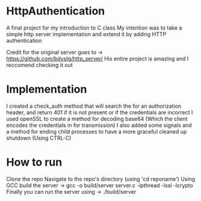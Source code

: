 # HttpAuthentication
A final project for my introduction to C class
My intention was to take a simple http server implementation and extend it by adding HTTP authentication

Credit for the original server goes to ->  https://github.com/bdvstg/http_server/
His entire project is amazing and I reccomend checking it out

# Implementation
I created a check_auth method that will search the for an authorization header, and return 401 if it is not present or if the credentials are incorrect
I used openSSL to create a method for decoding base64 (Which the client encodes the credentials in for transmission)
I also added some signals and a method for ending child processes to have a more graceful cleaned up shutdown (Using CTRL-C)

# How to run 
Clone the repo
Navigate to the repo's directory (using 'cd reponame')
Using GCC build the server ->  gcc -o build/server server.c -lpthread -lssl -lcrypto
Finally you can run the server using -> ./build/server

